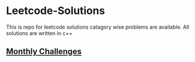 # Leetcode-Solutions
This is repo for leetcode solutions catagory wise problems are available.
All solutions are written in c++


## [Monthly Challenges](https://github.com/mostlovedpotato/Leetcode-Solutions/tree/master/Monthly%20Challenges)
